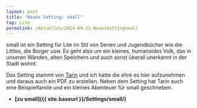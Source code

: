 ```yaml
---
layout: post
title: "Neues Setting: small"
tag: Lite
permalink: /Aktuelles/2014-09-21-NeuesSettingsmall
---
```


small ist ein Setting für Lite im Stil von Serien und Jugendbücher wie die Littles, die Borger usw. Es geht also um ein kleines, humanoides Volk, das in unseren Wänden, alten Speichern und auch sonst überall unerkannt in der Stadt wohnt.

Das Setting stammt von [Tarin](http://goblinbau.wordpress.com/) und ich hatte die ehre es hier aufzunehmen und daraus auch ein PDF zu erstellen. Neben dem Setting hat Tarin auch eine Beispielfamile und ein kleines Abenteuer für small geschrieben.

- **[zu small]({{ site.baseurl }}/Settings/small/)**
